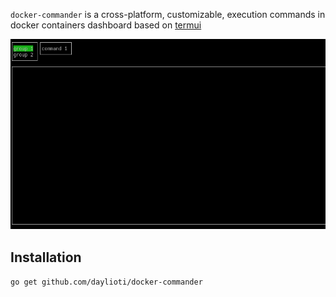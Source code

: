 
<code>docker-commander</code> is a cross-platform, customizable, execution commands in docker containers dashboard based on <a href="https://github.com/gizak/termui">termui</a>

<img src="./_examples/example.gif" ></img>

<h2>Installation</h2>

<code>go get github.com/daylioti/docker-commander</code>
